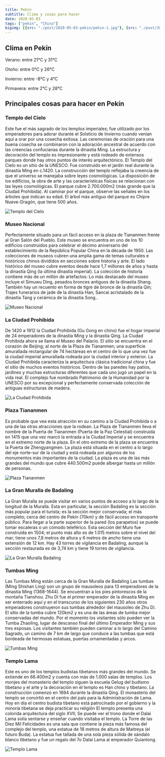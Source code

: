 ```yaml
---
title: Pekín
subtitle: Clima y cosas para hacer
date: 2020-05-03
tags: ["pekin", "China"]
bigimg: [{src: "./post/2020-05-03-pekin/pekin-1.jpg"}, {src: "./post/2020-05-03-pekin/pekin-2.jpg"}, {src: "./post/2020-05-03-pekin/pekin-3.jpg"}]
---
```

 
## Clima en Pekín
Verano: entre 21°C y 31°C
 
Otoño: entre 0°C y 26°C
 
Invierno: entre -8°C y 4°C
 
Primavera: entre 2°C y 28°C
 
## Principales cosas para hacer en Pekín
 
### Templo del Cielo
Este fue el más sagrado de los templos imperiales; fue utilizado por los emperadores para adorar durante el Solsticio de Invierno cuando venían aquí a orar por una cosecha exitosa. Las ceremonias de oración para una buena cosecha se combinaron con la adoración ancestral de acuerdo con las creencias confucianas durante la dinastía Ming. La estructura y decoración del templo es impresionante y está rodeado de extensos parques donde hay otros puntos de interés arquitectónico. El Templo del Cielo es un sitio de la UNESCO. Fue construido en el jardín real durante la dinastía Ming en c.1420. La construcción del templo reflejaba la creencia de que el universo se manejaba sobre leyes cosmológicas. La disposición de los edificios, la obra de arte y las características físicas se relacionan con las leyes cosmológicas. El parque cubre 2.700.000m2 (más grande que la Ciudad Prohibida). Al caminar por el parque, observe las señales en los árboles que indican su edad. El árbol más antiguo del parque es Chipre Nueve-Dragón, que tiene 500 años. 
 
![Templo del Cielo](https://images.unsplash.com/photo-1586962656895-b205e40c9320?w=640)
 
### Museo Nacional
Perfectamente situado para un fácil acceso en la plaza de Tiananmen frente al Gran Salón del Pueblo. Este museo se encuentra en uno de los 10 edificios construidos para celebrar el décimo aniversario del establecimiento de la República Popular China en la década de 1950. Las colecciones de museos cubren una amplia gama de temas culturales e históricos chinos divididos en secciones sobre historia y arte. El lado histórico del museo cubre eventos desde hace 1,7 millones de años y hasta la dinastía Qing (la última dinastía imperial). La colección de historia contiene más de un millón de artefactos: Lo más destacado del museo incluye el Simuwu Ding, pesados bronces antiguos de la dinastía Shang. También hay un recuento en forma de tigre de bronce de la dinastía Qin; Trajes funerarios de jade de la dinastía Han; Sancai acristalado de la dinastía Tang y cerámica de la dinastía Song..
 
![Museo Nacional](https://images.unsplash.com/photo-1595445202336-7f6022285f5b?w=640)
 
### La Ciudad Prohibida
De 1420 a 1912 la Ciudad Prohibida (Gu Gong en chino) fue el hogar imperial de 24 emperadores de la dinastía Ming y la dinastía Qing. La Ciudad Prohibida ahora se llama el Museo del Palacio. El sitio se encuentra en el corazón de Beijing; al norte de la Plaza de Tiananmen; una superficie amurallada rectangular de 74 hectáreas en el centro de lo que una vez fue la ciudad imperial amurallada rodeada por la ciudad interior y exterior. La Ciudad Prohibida caracteriza la arquitectura clásica tradicional china y fue el sitio de muchos eventos históricos. Dentro de las paredes hay patios, jardines y muchas estructuras diferentes que cada uno jugó un papel en la vida real. El complejo fue nombrado Patrimonio de la Humanidad por la UNESCO por su excepcional y perfectamente conservada colección de antiguas estructuras de madera. 
 
![La Ciudad Prohibida](https://images.unsplash.com/photo-1547981609-4b6bfe67ca0b?w=640)
 
### Plaza Tiananmen
Es probable que vea esta atracción en su camino a la Ciudad Prohibida o a una de las otras atracciones que la rodean. La Plaza de Tiananmen lleva el nombre de la Puerta de Tiananmen (Puerta de la Paz Celestial) construida en 1415 que una vez marcó la entrada a la Ciudad Imperial y se encuentra en el extremo norte de la plaza. En el otro extremo de la plaza se encuentra la Puerta de Zhengyangmen. La plaza está situada en el centro a lo largo del eje norte-sur de la ciudad y está rodeada por algunos de los monumentos más importantes de la ciudad. La plaza es una de las más grandes del mundo que cubre 440.500m2 puede albergar hasta un millón de personas.
 
![Plaza Tiananmen](https://images.unsplash.com/photo-1578673456241-fa8c18336a38?w=640)
 
### La Gran Muralla de Badaling
La Gran Muralla se puede visitar en varios puntos de acceso a lo largo de la longitud de la Muralla. Esta en particular, la sección Badaling es la sección más popular para el turista; es la sección mejor conservada; el más completo; cerca del centro de Pekín (70km) y de fácil acceso en transporte público. Para llegar a la parte superior de la pared (los parapetos) se puede tomar escaleras o un cómodo teleférico. Esta sección del Muro fue construida en 1504; el punto más alto es de 1.015 metros sobre el nivel del mar; tiene unos 7,8 metros de altura y 6 metros de ancho tiene una extensión de 12 km. Hay 43 torres de vigilancia en Badaling, aunque la sección restaurada es de 3,74 km y tiene 19 torres de vigilancia.  
 
![La Gran Muralla Badaling](https://images.unsplash.com/photo-1500297726361-1715d90aec00?w=640)
 
### Tumbas Ming
Las Tumbas Ming están cerca de la Gran Muralla de Badaling Las tumbas (Ming Shishan Ling) son un grupo de mausoleos para 13 emperadores de la dinastía Ming (1368-1644). Se encuentran a los pies pintorescos de la montaña Tianshou. Zhu Di fue el primer emperador de la dinastía Ming en ser enterrado aquí y en el transcurso de los siguientes 230 años otros emperadores construyeron sus tumbas alrededor del mausoleo de Zhu Di. El sitio de la tumba cubre 120km2 y es una de las áreas de tumba mejor conservadas del mundo. Por el momento los visitantes sólo pueden ver la Tumba Zhaoling, lugar de descanso final del último Emperador Ming y sus tres esposas.  Los visitantes también pueden caminar a lo largo del Camino Sagrado, un camino de 7 km de largo que conduce a las tumbas que está bordeada de hermosas estatuas, puertas ornamentadas y arcos. 
 
![Tumbas Ming](https://images.unsplash.com/photo-1602086232476-ff8c246b3438?w=640)

### Templo Lama
Este es uno de los templos budistas tibetanos más grandes del mundo. Se extiende en 66.400m2 y cuenta con más de 1.000 salas de templos. Los monjes del monasterio del templo siguen la escuela Gelug del budismo tibetano y el arte y la decoración en el templo es Han chino y tibetano. La construcción comenzó en 1694 durante la dinastía Qing. El monasterio del templo se convirtió en el centro del país para la Administración de Lama. Hoy en día el centro budista tibetano está patrocinado por el gobierno y la minoría tibetana se deja practicar su religión El templo presenta una colorida arquitectura del siglo XVII; Se puede ver el trono donde el Dalai Lama solía sentarse y enseñar cuando visitaba el templo. La Torre de las Diez Mil Felicidades es una sala que contiene la pieza más famosa del complejo del templo, una estatua de 18 metros de altura de Maitreya (el futuro Buda). La estatua fue tallada de una sola pieza sólida de sándalo blanco tibetano y fue un regalo del 7o Dalai Lama al emperador Quianlong.
 
![Templo Lama](https://images.unsplash.com/photo-1518668494000-d824eba2f5cf?w=640)

